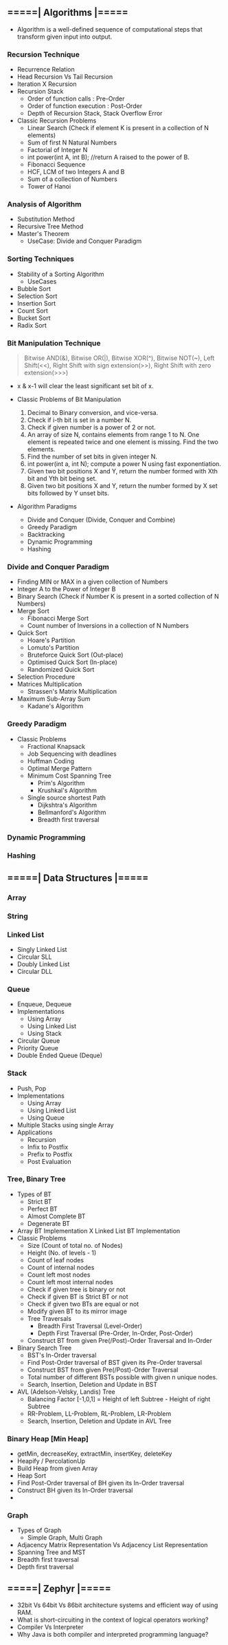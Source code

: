## =====| Algorithms |=====

* Algorithm is a well-defined sequence of computational steps that transform given input into output.

### Recursion Technique
* Recurrence Relation
* Head Recursion Vs Tail Recursion
* Iteration X Recursion
* Recursion Stack
  * Order of function calls : Pre-Order
  * Order of function execution : Post-Order
  * Depth of Recursion Stack, Stack Overflow Error
* Classic Recursion Problems
  * Linear Search (Check if element K is present in a collection of N elements)
  * Sum of first N Natural Numbers
  * Factorial of Integer N
  * int power(int A, int B); //return A raised to the power of B.
  * Fibonacci Sequence
  * HCF, LCM of two Integers A and B
  * Sum of a collection of Numbers
  * Tower of Hanoi

### Analysis of Algorithm
  * Substitution Method
  * Recursive Tree Method
  * Master's Theorem
    * UseCase: Divide and Conquer Paradigm

### Sorting Techniques
  * Stability of a Sorting Algorithm
    * UseCases
  * Bubble Sort
  * Selection Sort
  * Insertion Sort
  * Count Sort
  * Bucket Sort
  * Radix Sort

### Bit Manipulation Technique

> Bitwise AND(&), Bitwise OR(|), Bitwise XOR(^), Bitwise NOT(~), Left Shift(<<), Right Shift with sign extension(>>),
  Right Shift with zero extension(>>>)
* x & x-1 will clear the least significant set bit of x.
* Classic Problems of Bit Manipulation
  1. Decimal to Binary conversion, and vice-versa.
  2. Check if i-th bit is set in a number N.
  3. Check if given number is a power of 2 or not.
  4. An array of size N, contains elements from range 1 to N. One element is repeated twice and one element is missing.
     Find the two elements.
  5. Find the number of set bits in given integer N.
  6. int power(int a, int N); compute a power N using fast exponentiation.
  7. Given two bit positions X and Y, return the number formed with Xth bit and Yth bit being set.
  8. Given two bit positions X and Y, return the number formed by X set bits followed by Y unset bits.

* Algorithm Paradigms
  * Divide and Conquer (Divide, Conquer and Combine)
  * Greedy Paradigm
  * Backtracking
  * Dynamic Programming
  * Hashing
  
### Divide and Conquer Paradigm
* Finding MIN or MAX in a given collection of Numbers
* Integer A to the Power of Integer B
* Binary Search (Check if Number K is present in a sorted collection of N Numbers)
* Merge Sort
  * Fibonacci Merge Sort
  * Count number of Inversions in a collection of N Numbers
* Quick Sort
  * Hoare's Partition
  * Lomuto's Partition
  * Bruteforce Quick Sort (Out-place)
  * Optimised Quick Sort (In-place)
  * Randomized Quick Sort
* Selection Procedure
* Matrices Multiplication
  * Strassen's Matrix Multiplication
* Maximum Sub-Array Sum
  * Kadane's Algorithm

### Greedy Paradigm
* Classic Problems
  * Fractional Knapsack
  * Job Sequencing with deadlines
  * Huffman Coding
  * Optimal Merge Pattern
  * Minimum Cost Spanning Tree
    * Prim's Algorithm
    * Krushkal's Algorithm
  * Single source shortest Path
    * Dijkshtra's Algorithm
    * Bellmanford's Algorithm
    * Breadth first traversal

### Dynamic Programming

### Hashing

## =====| Data Structures |=====

### Array
### String
### Linked List
* Singly Linked List
* Circular SLL
* Doubly Linked List
* Circular DLL

### Queue
* Enqueue, Dequeue
* Implementations
  * Using Array
  * Using Linked List
  * Using Stack
* Circular Queue
* Priority Queue
* Double Ended Queue (Deque)

### Stack
* Push, Pop
* Implementations
  * Using Array
  * Using Linked List
  * Using Queue
* Multiple Stacks using single Array
* Applications
  * Recursion
  * Infix to Postfix
  * Prefix to Postfix
  * Post Evaluation

### Tree, Binary Tree
* Types of BT
  * Strict BT
  * Perfect BT
  * Almost Complete BT
  * Degenerate BT
* Array BT Implementation X Linked List BT Implementation 
* Classic Problems
  * Size (Count of total no. of Nodes)
  * Height (No. of levels - 1)
  * Count of leaf nodes
  * Count of internal nodes
  * Count left most nodes
  * Count left most internal nodes
  * Check if given tree is binary or not
  * Check if given BT is Strict BT or not
  * Check if given two BTs are equal or not
  * Modify given BT to its mirror image
  * Tree Traversals
    * Breadth First Traversal (Level-Order)
    * Depth First Traversal (Pre-Order, In-Order, Post-Order)
  * Construct BT from given Pre(/Post)-Order Traversal and In-Order
* Binary Search Tree
  * BST's In-Order traversal
  * Find Post-Order traversal of BST given its Pre-Order traversal
  * Construct BST from given Pre(/Post)-Order Traversal
  * Total number of different BSTs possible with given n unique nodes.
  * Search, Insertion, Deletion and Update in BST
* AVL (Adelson-Velsky, Landis) Tree
  * Balancing Factor [-1,0,1] = Height of left Subtree - Height of right Subtree
  * RR-Problem, LL-Problem, RL-Problem, LR-Problem
  * Search, Insertion, Deletion and Update in AVL Tree

### Binary Heap [Min Heap]
* getMin, decreaseKey, extractMin, insertKey, deleteKey
* Heapify / PercolationUp
* Build Heap from given Array
* Heap Sort
* Find Post-Order traversal of BH given its In-Order traversal
* Construct BH given its In-Order traversal
*

### Graph
* Types of Graph
  * Simple Graph, Multi Graph
* Adjacency Matrix Representation Vs Adjacency List Representation
* Spanning Tree and MST
* Breadth first traversal
* Depth first traversal



## =====| Zephyr |=====
* 32bit Vs 64bit Vs 86bit architecture systems and efficient way of using RAM.
* What is short-circuiting in the context of logical operators working?
* Compiler Vs Interpreter
* Why Java is both compiler and interpreted programming language?